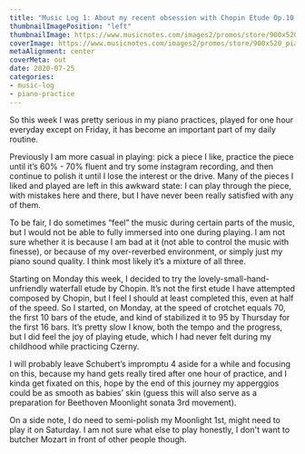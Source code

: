 ```yaml
---
title: "Music Log 1: About my recent obsession with Chopin Etude Op.10 No.1"
thumbnailImagePosition: "left"
thumbnailImage: https://www.musicnotes.com/images2/promos/store/900x520_piano-min.jpg
coverImage: https://www.musicnotes.com/images2/promos/store/900x520_piano-min.jpg
metaAlignment: center
coverMeta: out
date: 2020-07-25
categories:
- music-log
- piano-practice
---
```


So this week I was pretty serious in my piano practices, played for one hour everyday except on Friday, it has become an important part of my daily routine. 
<!--more-->

Previously I am more casual in playing: pick a piece I like, practice the piece until it’s 60% - 70% fluent and try some instagram recording, and then continue to polish it until I lose the interest or the drive. Many of the pieces I liked and played are left in this awkward state: I can play through the piece, with mistakes here and there, but I have never been really satisfied with any of them.  

To be fair, I do sometimes “feel” the music during certain parts of the music, but I would not be able to fully immersed into one during playing. I am not sure whether it is because I am bad at it (not able to control the music with finesse), or because of my over-reverbed environment, or simply just my piano sound quality. I think most likely it’s a mixture of all three. 

Starting on Monday this week, I decided to try the lovely-small-hand-unfriendly waterfall etude by Chopin. It’s not the first etude I have attempted composed by Chopin, but I feel I should at least completed this, even at half of the speed. So I started, on Monday, at the speed of crotchet equals 70, the first 10 bars of the etude, and kind of stabilized it to 95 by Thursday for the first 16 bars. It’s pretty slow I know, both the tempo and the progress, but I did feel the joy of playing etude, which I had never felt during my childhood while practicing Czerny. 

I will probably leave Schubert’s impromptu 4 aside for a while and focusing on this, because my hand gets really tired after one hour of practice, and I kinda get fixated on this, hope by the end of this journey my apperggios could be as smooth as babies’ skin (guess this will also serve as a preparation for Beethoven Moonlight sonata 3rd movement).

On a side note, I do need to semi-polish my Moonlight 1st, might need to play it on Saturday. 
I am not sure what else to play honestly, I don't want to butcher Mozart in front of other people though.